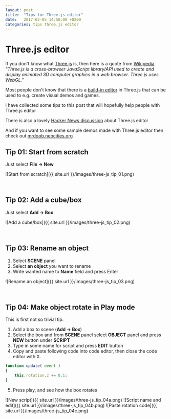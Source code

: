 ```yaml
---
layout: post
title:  "Tips for Three.js editor"
date:   2017-02-05 14:50:00 +0200
categories: tips three.js editor
---
```

# Three.js editor

If you don't know what [Three.js](https://threejs.org/) is, then here is a quote from [Wikipedia](https://en.wikipedia.org/wiki/Three.js) *"Three.js is a cross-browser JavaScript library/API used to create and display animated 3D computer graphics in a web browser. Three.js uses WebGL."*

Most people don't know that there is a [build-in editor](https://threejs.org/editor/) in Three.js that can be used to e.g. create visual demos and games.

I have collected some tips to this post that will hopefully help people with Three.js editor

There is also a lovely [Hacker News discussion](https://news.ycombinator.com/item?id=13299479) about Three.js editor

And if you want to see some sample demos made with Three.js editor then check out [mrdoob.neocities.org](https://mrdoob.neocities.org/)

## Tip 01: Start from scratch

Just select **File -> New**

![Start from scratch]({{ site.url }}/images/three-js_tip_01.png)

&nbsp;

## Tip 02: Add a cube/box

Just select **Add -> Box**

![Add a cube/box]({{ site.url }}/images/three-js_tip_02.png)

&nbsp;

## Tip 03: Rename an object

1. Select **SCENE** panel
2. Select **an object** you want to rename
3. Write wanted name to **Name** field and press Enter

![Rename an object]({{ site.url }}/images/three-js_tip_03.png)

&nbsp;

## Tip 04: Make object rotate in Play mode

This is first not so trivial tip.

1. Add a box to scene (**Add -> Box**)
2. Select the box and from **SCENE** panel select **OBJECT** panel and press **NEW** button under **SCRIPT**
3. Type in some name for script and press **EDIT** button
4. Copy and paste following code into code editor, then close the code editor with X.

```javascript
function update( event ) 
{
	this.rotation.z += 0.1;
}
```

5. Press play, and see how the box rotates

![New script]({{ site.url }}/images/three-js_tip_04a.png)
![Script name and edit]({{ site.url }}/images/three-js_tip_04b.png)
![Paste rotation code]({{ site.url }}/images/three-js_tip_04c.png)

&nbsp;
